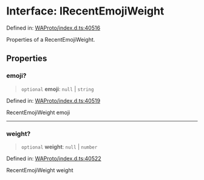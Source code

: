 # Interface: IRecentEmojiWeight

Defined in: [WAProto/index.d.ts:40516](https://github.com/Fokusdotid/bail/blob/0fe6346a5ff68a74eb71890335c982b44e2da604/WAProto/index.d.ts#L40516)

Properties of a RecentEmojiWeight.

## Properties

### emoji?

> `optional` **emoji**: `null` \| `string`

Defined in: [WAProto/index.d.ts:40519](https://github.com/Fokusdotid/bail/blob/0fe6346a5ff68a74eb71890335c982b44e2da604/WAProto/index.d.ts#L40519)

RecentEmojiWeight emoji

***

### weight?

> `optional` **weight**: `null` \| `number`

Defined in: [WAProto/index.d.ts:40522](https://github.com/Fokusdotid/bail/blob/0fe6346a5ff68a74eb71890335c982b44e2da604/WAProto/index.d.ts#L40522)

RecentEmojiWeight weight

